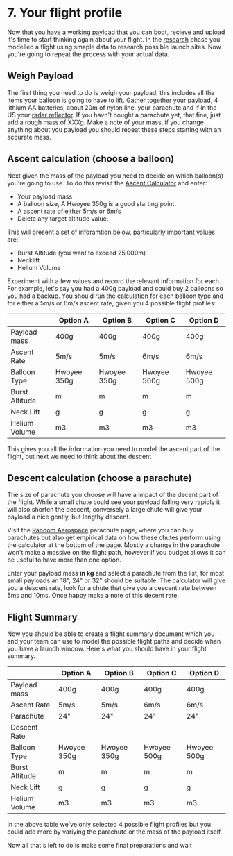 # 7. Your flight profile

Now that you have a working payload that you can boot, recieve and upload it's time to start thinking again about your flight. In the [research](research.md) phase you modelled a flight using smaple data to research possible launch sites. Now you're going to repeat the process with your actual data.

## Weigh Payload
The first thing you need to do is weigh your payload, this includes all the items your balloon is going to have to lift. Gather together your payload, 4 lithium AA batteries, about 20m of nylon line, your parachute and if in the US your [radar reflector](radar_reflector.md). If you havn't bought a parachute yet, that fine, just add a rough mass of XXXg. Make a note of your mass, if you change anything about you payload you should repeat these steps starting with an accurate mass.

## Ascent calculation (choose a balloon)
Next given the mass of the payload you need to decide on which balloon(s) you're going to use. To do this revisit the [Ascent Calculator](http://habhub.org/calc/) and enter:

  - Your payload mass
  - A balloon size, A Hwoyee 350g is a good starting point.
  - A ascent rate of either 5m/s or 6m/s
  - Delete any target altitude value.

This will present a set of inforamtion below, particularly important values are:

  - Burst Altitude (you want to exceed 25,000m)
  - Necklift
  - Helium Volume

Experiment with a few values and record the relevant information for each. For example, let's say you had a 400g payload and could buy 2 balloons so you had a backup. You should run the calculation for each balloon type and for either a 5m/s or 6m/s ascent rate, given you 4 possible flight profiles:

|  | Option A | Option B | Option C | Option D |
|--|----------|----------|----------|----------|
| Payload mass | 400g | 400g | 400g | 400g |
| Ascent Rate | 5m/s | 5m/s | 6m/s | 6m/s |
| Balloon Type | Hwoyee 350g | Hwoyee 350g | Hwoyee 500g | Hwoyee 500g |
| Burst Altitude | m | m | m | m |
| Neck Lift | g | g | g | g |
| Helium Volume | m3 | m3 | m3 | m3 |

This gives you all the information you need to model the ascent part of the flight, but next we need to think about the descent

## Descent calculation (choose a parachute)
The size of parachute you choose will have a impact of the decent part of the flight. While a small chute could see your payload falling very rapidly it will also shorten the descent, conversely a large chute will give your payload a nice gently, but lengthy descent.

Visit the [Random Aerospace](http://randomaerospace.com/Random_Aerospace/Parachutes.html) parachute page, where you can buy parachutes but also get empirical data on how these chutes perform using the calculator at the bottom of the page. Mostly a change in the parachute won't make a massive on the flight path, however if you budget allows it can be useful to have more than one option.

Enter your payload mass **in kg** and select a parachute from the list, for most small payloads an 18", 24" or 32" should be suitable. The calculator will give you a descent rate, look for a chute that give you a descent rate between 5ms and 10ms. Once happy make a note of this decent rate.

## Flight Summary
Now you should be able to create a flight summary document which you and your team can use to model the possible flight paths and decide when you have a launch window. Here's what you should have in your flight summary.

|  | Option A | Option B | Option C | Option D |
|--|----------|----------|----------|----------|
| Payload mass | 400g | 400g | 400g | 400g |
| Ascent Rate | 5m/s | 5m/s | 6m/s | 6m/s |
| Parachute | 24" | 24" | 24" | 24" |
| Descent Rate |  |  |  |  |
| Balloon Type | Hwoyee 350g | Hwoyee 350g | Hwoyee 500g | Hwoyee 500g |
| Burst Altitude | m | m | m | m |
| Neck Lift | g | g | g | g |
| Helium Volume | m3 | m3 | m3 | m3 |

In the above table we've only selected 4 possible flight profiles but you could add more by variying the parachute or the mass of the payload itself.

Now all that's left to do is make some final preparations and wait
